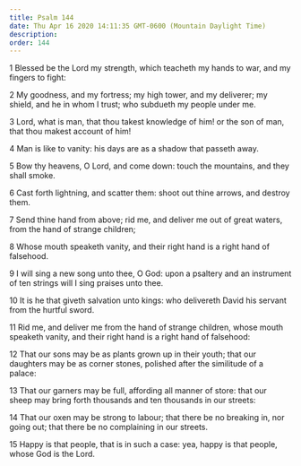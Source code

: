 ```yaml
---
title: Psalm 144
date: Thu Apr 16 2020 14:11:35 GMT-0600 (Mountain Daylight Time)
description: 
order: 144
---
```


<p>
  1 Blessed be the Lord my strength, which teacheth my hands to war, and my
  fingers to fight:
</p>
<span></span>
<p>
  2 My goodness, and my fortress; my high tower, and my deliverer; my shield,
  and he in whom I trust; who subdueth my people under me.
</p>
<p>
  3 Lord, what is man, that thou takest knowledge of him! or the son of man,
  that thou makest account of him!
</p>
<p>4 Man is like to vanity: his days are as a shadow that passeth away.</p>
<p>
  5 Bow thy heavens, O Lord, and come down: touch the mountains, and they shall
  smoke.
</p>
<p>
  6 Cast forth lightning, and scatter them: shoot out thine arrows, and destroy
  them.
</p>
<p>
  7 Send thine hand from above; rid me, and deliver me out of great waters, from
  the hand of strange children;
</p>
<p>
  8 Whose mouth speaketh vanity, and their right hand is a right hand of
  falsehood.
</p>
<p>
  9 I will sing a new song unto thee, O God: upon a psaltery and an instrument
  of ten strings will I sing praises unto thee.
</p>
<p>
  10 It is he that giveth salvation unto kings: who delivereth David his servant
  from the hurtful sword.
</p>
<p>
  11 Rid me, and deliver me from the hand of strange children, whose mouth
  speaketh vanity, and their right hand is a right hand of falsehood:
</p>
<p>
  12 That our sons may be as plants grown up in their youth; that our daughters
  may be as corner stones, polished after the similitude of a palace:
</p>
<p>
  13 That our garners may be full, affording all manner of store: that our sheep
  may bring forth thousands and ten thousands in our streets:
</p>
<p>
  14 That our oxen may be strong to labour; that there be no breaking in, nor
  going out; that there be no complaining in our streets.
</p>
<p>
  15 Happy is that people, that is in such a case: yea, happy is that people,
  whose God is the Lord.
</p>
